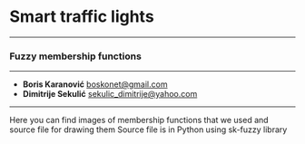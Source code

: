 # Smart traffic lights
----
### Fuzzy membership functions
---
* **Boris Karanović** boskonet@gmail.com
* **Dimitrije Sekulić** sekulic_dimitrije@yahoo.com
---
Here you can find images of membership functions that we used and source file for drawing them
Source file is in Python using sk-fuzzy library

